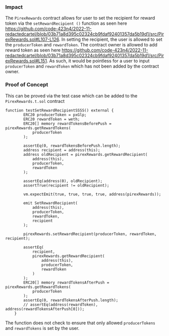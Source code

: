 ### Impact
The `PirexRewards` contract  allows for user to set the recipient for reward token via the `setRewardRecipient ()` function as seen here https://github.com/code-423n4/2022-11-redactedcartel/blob/03b71a8d395c02324cb9fdaf92401357da5b19d1/src/PirexRewards.sol#L107-L126. In setting the recipient, the user is allowed to set the `producerToken` and `rewardToken`.  The contract owner is allowed to add reward token as seen here https://github.com/code-423n4/2022-11-redactedcartel/blob/03b71a8d395c02324cb9fdaf92401357da5b19d1/src/PirexRewards.sol#L151. As such, it would be pointless for a user to input `producerToken` and `rewardToken` which has not been added by the contract owner. 

### Proof of Concept

This can be proved via the test case which can be added to the `PirexRewards.t.sol` contract 
```
function testSetRewardRecipientSSSS() external {
        ERC20 producerToken = pxGlp;
        ERC20 rewardToken = weth;
        ERC20[] memory rewardTokensBeforePush = pirexRewards.getRewardTokens(
            producerToken
        );

        assertEq(0, rewardTokensBeforePush.length);
        address recipient = address(this);
        address oldRecipient = pirexRewards.getRewardRecipient(
            address(this),
            producerToken,
            rewardToken
        );

        assertEq(address(0), oldRecipient);
        assertTrue(recipient != oldRecipient);

        vm.expectEmit(true, true, true, true, address(pirexRewards));

        emit SetRewardRecipient(
            address(this),
            producerToken,
            rewardToken,
            recipient
        );

        pirexRewards.setRewardRecipient(producerToken, rewardToken, recipient);

        assertEq(
            recipient,
            pirexRewards.getRewardRecipient(
                address(this),
                producerToken,
                rewardToken
            )
        );
        ERC20[] memory rewardTokensAfterPush = pirexRewards.getRewardTokens(
            producerToken
        );
        assertEq(0, rewardTokensAfterPush.length);
        // assertEq(address(rewardToken), address(rewardTokensAfterPush[0]));
    }
```

The function does not check to ensure that only allowed `producerTokens` and `rewardTokens` is set by the user. 